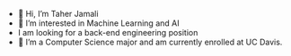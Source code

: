 - 👋 Hi, I’m Taher Jamali
- 👀 I’m interested in Machine Learning and AI
- I am looking for a back-end engineering position
- 🌱 I’m a Computer Science major and am currently enrolled at UC Davis.

<!---
rehat1/rehat1 is a ✨ special ✨ repository because its `README.md` (this file) appears on your GitHub profile.
You can click the Preview link to take a look at your changes.
--->
